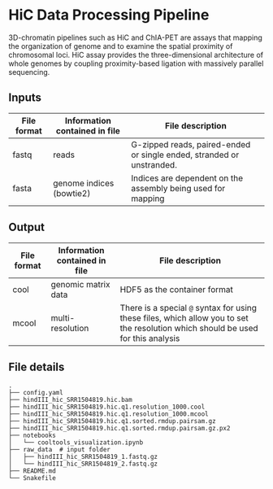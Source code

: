 # HiC Data Processing Pipeline

3D-chromatin pipelines such as HiC and ChIA-PET are assays that mapping the organization of genome and to examine the spatial proximity of chromosomal loci. HiC assay provides the three-dimensional architecture of whole genomes by coupling proximity-based ligation with massively parallel sequencing. 


## Inputs
| File format | Information contained in file | File description | 
|---------- |---------- |---------- |
| fastq | reads | G-zipped reads, paired-ended or single ended, stranded or unstranded. | 
| fasta | genome indices (bowtie2) | Indices are dependent on the assembly being used for mapping | 

## Output
| File format | Information contained in file | File description |
|---------- |---------- |---------- |
| cool | genomic matrix data | HDF5 as the container format |
| mcool | multi-resolution | There is a special `@` syntax for using these files, which allow you to set the resolution which should be used for this analysis |

## File details

```
.
├── config.yaml
├── hindIII_hic_SRR1504819.hic.bam
├── hindIII_hic_SRR1504819.hic.q1.resolution_1000.cool
├── hindIII_hic_SRR1504819.hic.q1.resolution_1000.mcool
├── hindIII_hic_SRR1504819.hic.q1.sorted.rmdup.pairsam.gz
├── hindIII_hic_SRR1504819.hic.q1.sorted.rmdup.pairsam.gz.px2
├── notebooks
│   └── cooltools_visualization.ipynb
├── raw_data  # input folder
│   ├── hindIII_hic_SRR1504819_1.fastq.gz
│   └── hindIII_hic_SRR1504819_2.fastq.gz
├── README.md
└── Snakefile
```